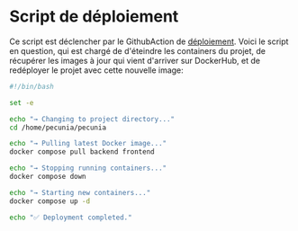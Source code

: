 # Script de déploiement

Ce script est déclencher par le GithubAction de [déploiement](./workflow_mep.md).
Voici le script en question, qui est chargé de d'éteindre les containers du projet, de récupérer les images à jour qui vient d'arriver sur DockerHub, et de redéployer le projet avec cette nouvelle image:

```bash
#!/bin/bash

set -e

echo "→ Changing to project directory..."
cd /home/pecunia/pecunia

echo "→ Pulling latest Docker image..."
docker compose pull backend frontend

echo "→ Stopping running containers..."
docker compose down

echo "→ Starting new containers..."
docker compose up -d

echo "✅ Deployment completed."
```


